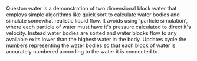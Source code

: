 Queston water is a demonstration of two dimensional block water that employs simple algorithms like quick sort to calculate water bodies and simulate somewhat realistic liquid flow. It avoids using 'particle simulation', where each particle of water must have it's pressure calculated to direct it's velocity. Instead water bodies are sorted and water blocks flow to any available exits lower than the highest water in the body. Updates cycle the numbers representing the water bodies so that each block of water is accurately numbered according to the water it is connected to.
